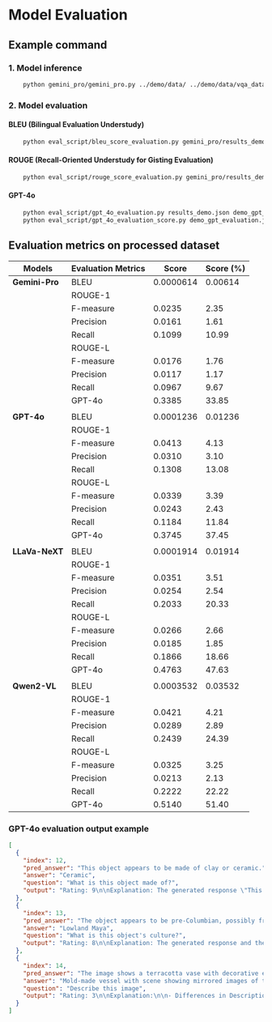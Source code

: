 # Model Evaluation

## Example command
### 1. Model inference
```bash
    python gemini_pro/gemini_pro.py ../demo/data/ ../demo/data/vqa_data.json gemini_pro/results_demo.json
```

### 2. Model evaluation
#### BLEU (Bilingual Evaluation Understudy)
```bash
    python eval_script/bleu_score_evaluation.py gemini_pro/results_demo.json
```
#### ROUGE (Recall-Oriented Understudy for Gisting Evaluation)
```bash
    python eval_script/rouge_score_evaluation.py gemini_pro/results_demo.json
```
#### GPT-4o
```bash
    python eval_script/gpt_4o_evaluation.py results_demo.json demo_gpt_evaluation.json
    python eval_script/gpt_4o_evaluation_score.py demo_gpt_evaluation.json
```


## Evaluation metrics on processed dataset

|  Models  | Evaluation Metrics       |    Score    |     Score (%)    |
|----------|--------------------------|-------------|-------------|
|**Gemini-Pro**| BLEU                     |   0.0000614  | 0.00614 |
|          | ROUGE-1                        |
|          | F-measure                       |  0.0235   | 2.35 |
|          | Precision                |  0.0161   |  1.61 |
|          | Recall                |  0.1099   |  10.99 |
|          | ROUGE-L  |
|          | F-measure                       |  0.0176   | 1.76 |
|          | Precision                |  0.0117   |  1.17 |
|          | Recall                |  0.0967   |  9.67 |
|          | GPT-4o                   |  0.3385   |  33.85 |
||
|**GPT-4o**| BLEU                     |   0.0001236  | 0.01236 |
|          | ROUGE-1  |
|          | F-measure                        |  0.0413   | 4.13 |
|          | Precision                |  0.0310   |  3.10 |
|          | Recall                |  0.1308   |  13.08 |
|          | ROUGE-L |
|          | F-measure                       |  0.0339   | 3.39 |
|          | Precision                |  0.0243   |  2.43 |
|          | Recall                |  0.1184   |  11.84 |
|          | GPT-4o                   |  0.3745   |  37.45 |
||
|**LLaVa-NeXT**| BLEU                     |   0.0001914  | 0.01914 |
|          | ROUGE-1 |
|          | F-measure                        |  0.0351   | 3.51 |
|          | Precision                |  0.0254   | 2.54 |
|          | Recall                |  0.2033   |  20.33 |
|          | ROUGE-L  |
|          | F-measure                       |  0.0266   | 2.66 |
|          | Precision                |  0.0185   |  1.85 |
|          | Recall                |  0.1866   |  18.66 |
|          | GPT-4o                   |  0.4763   | 47.63 |
||
|**Qwen2-VL**| BLEU                     |   0.0003532  | 0.03532 |
|          | ROUGE-1  |
|          | F-measure                        |  0.0421   | 4.21 |
|          | Precision                |  0.0289   | 2.89 |
|          | Recall                |  0.2439   |  24.39 |
|          | ROUGE-L  |
|          | F-measure                       |  0.0325   | 3.25 |
|          | Precision                |  0.0213   |  2.13 |
|          | Recall                |  0.2222   |  22.22 |
|          | GPT-4o                   |  0.5140   | 51.40 |

### GPT-4o evaluation output example
```json
[
  {
    "index": 12,
    "pred_answer": "This object appears to be made of clay or ceramic.",
    "answer": "Ceramic",
    "question": "What is this object made of?",
    "output": "Rating: 9\n\nExplanation: The generated response \"This object appears to be made of clay or ceramic\" closely matches the ground truth \"Ceramic.\" Both responses identify ceramic as the material, which is correct. However, the generated response introduces uncertainty by saying \"appears to be made of\" and includes \"clay,\" which is not part of the ground truth. These additions slightly differentiate it from the succinct and certain nature of the ground truth text."
  },
  {
    "index": 13,
    "pred_answer": "The object appears to be pre-Columbian, possibly from the Mesoamerican region, such as Mayan or Aztec culture, due to its intricate carvings and style.",
    "answer": "Lowland Maya",
    "question": "What is this object's culture?",
    "output": "Rating: 8\n\nExplanation: The generated response and the ground truth text both indicate a connection to the Maya culture. The generated response suggests the object is possibly Mayan or Aztec from the Mesoamerican region, while the ground truth specifies \"Lowland Maya.\" The generated response is broader and includes \"possibly\" and \"Aztec,\" which is not mentioned in the ground truth. However, it correctly identifies the intricate carvings and style indicative of pre-Columbian Mesoamerican artifacts. The main difference is the generated response's broader scope, including the Aztec culture, which slightly diverges from the specific Maya identification."
  },
  {
    "index": 14,
    "pred_answer": "The image shows a terracotta vase with decorative engravings. It is an earthy reddish-brown color and has a detailed pattern etched on its surface, including swirling designs, which may depict intricate motifs or symbols. The vase is narrow towards the top, with a slightly flared base.",
    "answer": "Mold-made vessel with scene showing mirrored images of the ruler of the Maya Underworld.",
    "question": "Describe this image",
    "output": "Rating: 3\n\nExplanation:\n\n- Differences in Description:\n  The generated response describes a \"terracotta vase with decorative engravings\" and highlights its \"earthy reddish-brown color,\" \"detailed pattern,\" and \"swirling designs.\" It emphasizes the shape of the vase, mentioning a \"narrow top\" and \"slightly flared base.\" However, it lacks specific cultural or contextual information.\n\n- Ground Truth Specificity:\n  The ground truth text is more specific, identifying the object as a \"mold-made vessel\" featuring \"mirrored images of the ruler of the Maya Underworld.\" This provides clear historical and cultural context, which is entirely missing from the generated response.\n\n- Overall Assessment:\n  The generated response is somewhat relevant as it correctly identifies a vase-like object with a decorative aspect, but misses the essential cultural significance and specific details provided in the ground truth. The differences in focus and the absence of the historical context result in a low rating."
  }
]
```
